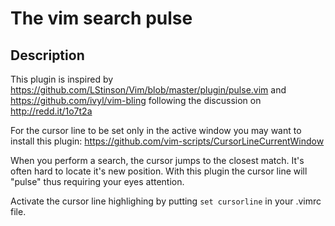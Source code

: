 # The vim search pulse

## Description

This plugin is inspired by
https://github.com/LStinson/Vim/blob/master/plugin/pulse.vim and
https://github.com/ivyl/vim-bling following the discussion on
http://redd.it/1o7t2a

For the cursor line to be set only in the active window you may want to install
this plugin: https://github.com/vim-scripts/CursorLineCurrentWindow

When you perform a search, the cursor jumps to the closest match. It's often
hard to locate it's new position. With this plugin the cursor line will "pulse"
thus requiring your eyes attention.

Activate the cursor line highlighing by putting `set cursorline` in your .vimrc
file.
